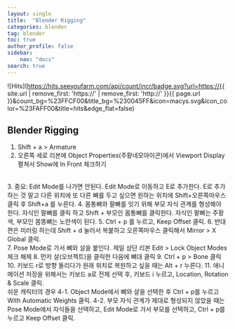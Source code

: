 ```yaml
---
layout: single
title:  "Blender Rigging"
categories: blender
tag: blender
toc: true
author_profile: false
sidebar:
    nav: "docs"
search: true
---
```


![Hits](https://hits.seeyoufarm.com/api/count/incr/badge.svg?url=https://{{ site.url | remove_first: 'https://' | remove_first: 'http://' }}{{ page.url }}&count_bg=%23FFCF00&title_bg=%230045FF&icon=macys.svg&icon_color=%23FAFF00&title=hits&edge_flat=false)

## Blender Rigging  

1. Shift + a > Armature  
2. 오른쪽 세로 리본에 Object Properties(주황네모아이콘)에서 Viewport Display 펼쳐서 Show에 In Front 체크하기    
<br />
3. 중요: Edit Mode를 나가면 안된다.  
Edit Mode로 이동하고 E로 추가한다.  
E로 추가하는 것 말고 다른 위치에 또 다른 뼈를 두고 싶으면 원하는 위치에 Shift+오른쪽마우스 클릭 후 Shift+a 를 누른다.  
4. 몸통뼈와 팔뼈를 잇기 위해 부모 자식 관계를 형성해야 한다. 자식인 팔뼈를 클릭 하고 Shift + 부모인 몸통뼈를 클릭한다. 자식인 팔뼈는 주황색, 부모인 몸똥뼈는 노란색이 된다.  
5. Ctrl + p 를 누르고, Keep Offset 클릭.  
6. 반대편은 미러링 하는데 Shift + d 눌러서 복붙하고 오른쪽마우스 클릭해서 Mirror > X Global 클릭.    
<br />
7. Pose Mode로 가서 뼈와 살을 붙인다. 제일 상단 리본 Edit > Lock Object Modes 체크 해제  
8. 먼저 살(오브젝트)을 클릭한 다음에 뼈대 클릭  
9. Ctrl + p > Bone 클릭  
10. 키보드 r로 방향 돌리다가 원래 위치로 복원하고 싶을 때는 Alt + r 누른다.  
11. 애니메이션 저장을 위해서는 키보드 a로 전체 선택 후, 키보드 i 누르고, Location, Rotation & Scale 클릭.  
<br />
쉬운 캐릭터의 경우  
4-1. Object Mode에서 뼈와 살을 선택한 후 Ctrl + p를 누르고 With Automatic Weights 클릭.  
4-2. 부모 자식 관계가 제대로 형성되지 않았을 때는 Pose Mode에서 자식들을 선택하고, Edit Mode로 가서 부모를 선택하고, Ctrl + p를 누르고 Keep Offset 클릭.  
